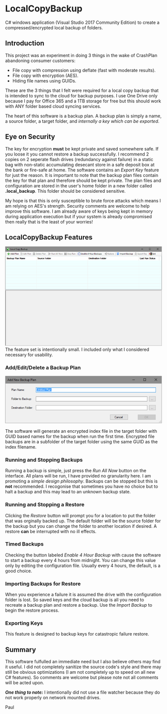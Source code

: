 # LocalCopyBackup
C# windows application (Visual Studio 2017 Community Edition) to create a compressed/encrypted local backup of folders.

## Introduction
This project was an experiment in doing 3 things in the wake of CrashPlan abandoning consumer customers:
* File copy with compression using deflate (fast with moderate results).
* File copy with encryption (AES).
* Hiding file names using GUIDs.

These are the 3 things that I felt were required for a local copy backup that is intended to sync to the cloud for backup purposes. I use One Drive only because I pay for Office 365 and a 1TB storage for free but this should work with ANY folder based cloud syncing services.

The heart of this software is a backup plan. A backup plan is simply a name, a source folder, a target folder, and _internally a key which can be exported_.

## Eye on Security
The key for encryption __must__ be kept private and saved somewhere safe. If you loose it you cannot restore a backup successfully. I recommend 2 copies on 2 seperate flash drives (redundancy against failure) in a static bag with non-static accumulating desecant store in a safe deposit box at the bank or fire-safe at home. The software contains an _Export Key_ feature for just the reason. It is important to note that the backup plan files contain the key for that plan and therefore should be kept private. The plan files and configuration are stored in the user's home folder in a new folder called __.local_backup__. This folder should be considered sensitive.

My hope is that this is only susceptible to brute force attacks which means I am relying on AES's strength. Security comments are welcome to help improve this software. I am already aware of keys being kept in memory during application execution but if your system is already compromised then really that is the least of your worries!
## LocalCopyBackup Features
![Main Application Window](MainWindow.png)
The feature set is intentionally small. I included only what I considered necessary for usability.
### Add/Edit/Delete a Backup Plan
![Add Plan Dialog](AddPlan.png)

The software will generate an encrypted index file in the target folder with GUID based names for the backup when run the first time. Encrypted file backups are in a subfolder of the target folder using the same GUID as the index filename.
### Running and Stopping Backups
Running a backup is simple, just press the _Run All Now_ button on the interface. All plans will be run, I have provided no granularity here. I am promoting a _simple design philosophy_. Backups can be stopped but this is __not__ recommended. I recogonise that sometimes you have no choice but to halt a backup and this may lead to an unknown backup state.
### Running and Stopping a Restore
Clicking the _Restore_ button will prompt you for a location to put the folder that was orginally backed up. The default folder will be the source folder for the backup but you can change the folder to another location if desired. A restore __can__ be interrupted with no ill effects.
### Timed Backups
Checking the button labeled _Enable 4 Hour Backup_ with cause the software to start a backup every 4 hours from midnight. You can change this value only by editing the configuration file. Usually every 4 hours, the default, is a good choice.
### Importing Backups for Restore
When you experience a failure it is assumed the drive with the configuration folder is lost. So saved keys and the cloud backup is all you need to recreate a backup plan and restore a backup. Use the _Import Backup_ to begin the restore process.
### Exporting Keys
This feature is designed to backup keys for catastropic failure restore.

## Summary
This software fulfulled an immediate need but I also believe others may find it useful. I did not completely sanitize the source code's style and there may still be obvious optimizations (I am not completely up to speed on all new C# features). So comments are welcome but please note not all comments will be acted upon.

___One thing to note:___ I intentionally did not use a file watcher because they do not work properly on network mounted drives.

Paul
